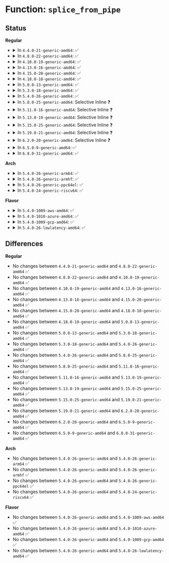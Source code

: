 # Function: <code>splice_from_pipe</code>

## Status
<b>Regular</b>
<ul>
<li>
<details>
<summary>In <code>4.4.0-21-generic-amd64</code>: ✅</summary>

```c
ssize_t splice_from_pipe(struct pipe_inode_info * pipe, struct file * out, loff_t * ppos, size_t len, unsigned int flags, splice_actor * actor)
```

```json
{
  "name": "splice_from_pipe",
  "collision_type": "Unique Global",
  "inline_type": "No",
  "funcs": [
    {
      "addr": 18446744071581201872,
      "name": "splice_from_pipe",
      "external": true,
      "loc": "fs/splice.c:919",
      "file": "fs/splice.c",
      "inline": "seen, unknown",
      "caller_inline": [],
      "caller_func": [
        "fs/splice.c:generic_splice_sendpage",
        "fs/splice.c:default_file_splice_write",
        "drivers/char/mem.c:splice_write_null"
      ]
    }
  ],
  "symbols": [
    {
      "addr": 18446744071581201872,
      "name": "splice_from_pipe",
      "section": ".text",
      "bind": "STB_GLOBAL",
      "size": 137
    }
  ]
}
```
</details>
</li>
<li>
<details>
<summary>In <code>4.8.0-22-generic-amd64</code>: ✅</summary>

```c
ssize_t splice_from_pipe(struct pipe_inode_info * pipe, struct file * out, loff_t * ppos, size_t len, unsigned int flags, splice_actor * actor)
```

```json
{
  "name": "splice_from_pipe",
  "collision_type": "Unique Global",
  "inline_type": "No",
  "funcs": [
    {
      "addr": 18446744071581366544,
      "name": "splice_from_pipe",
      "external": true,
      "loc": "fs/splice.c:920",
      "file": "fs/splice.c",
      "inline": "seen, unknown",
      "caller_inline": [],
      "caller_func": [
        "fs/splice.c:generic_splice_sendpage",
        "fs/splice.c:default_file_splice_write",
        "drivers/char/mem.c:splice_write_null"
      ]
    }
  ],
  "symbols": [
    {
      "addr": 18446744071581366544,
      "name": "splice_from_pipe",
      "section": ".text",
      "bind": "STB_GLOBAL",
      "size": 137
    }
  ]
}
```
</details>
</li>
<li>
<details>
<summary>In <code>4.10.0-19-generic-amd64</code>: ✅</summary>

```c
ssize_t splice_from_pipe(struct pipe_inode_info * pipe, struct file * out, loff_t * ppos, size_t len, unsigned int flags, splice_actor * actor)
```

```json
{
  "name": "splice_from_pipe",
  "collision_type": "Unique Global",
  "inline_type": "No",
  "funcs": [
    {
      "addr": 18446744071581444224,
      "name": "splice_from_pipe",
      "external": true,
      "loc": "fs/splice.c:668",
      "file": "fs/splice.c",
      "inline": "seen, unknown",
      "caller_inline": [],
      "caller_func": [
        "fs/splice.c:generic_splice_sendpage",
        "fs/splice.c:default_file_splice_write",
        "drivers/char/mem.c:splice_write_null"
      ]
    }
  ],
  "symbols": [
    {
      "addr": 18446744071581444224,
      "name": "splice_from_pipe",
      "section": ".text",
      "bind": "STB_GLOBAL",
      "size": 137
    }
  ]
}
```
</details>
</li>
<li>
<details>
<summary>In <code>4.13.0-16-generic-amd64</code>: ✅</summary>

```c
ssize_t splice_from_pipe(struct pipe_inode_info * pipe, struct file * out, loff_t * ppos, size_t len, unsigned int flags, splice_actor * actor)
```

```json
{
  "name": "splice_from_pipe",
  "collision_type": "Unique Global",
  "inline_type": "No",
  "funcs": [
    {
      "addr": 18446744071581498576,
      "name": "splice_from_pipe",
      "external": true,
      "loc": "fs/splice.c:664",
      "file": "fs/splice.c",
      "inline": "seen, unknown",
      "caller_inline": [],
      "caller_func": [
        "fs/splice.c:generic_splice_sendpage",
        "fs/splice.c:default_file_splice_write",
        "drivers/char/mem.c:splice_write_null"
      ]
    }
  ],
  "symbols": [
    {
      "addr": 18446744071581498576,
      "name": "splice_from_pipe",
      "section": ".text",
      "bind": "STB_GLOBAL",
      "size": 137
    }
  ]
}
```
</details>
</li>
<li>
<details>
<summary>In <code>4.15.0-20-generic-amd64</code>: ✅</summary>

```c
ssize_t splice_from_pipe(struct pipe_inode_info * pipe, struct file * out, loff_t * ppos, size_t len, unsigned int flags, splice_actor * actor)
```

```json
{
  "name": "splice_from_pipe",
  "collision_type": "Unique Global",
  "inline_type": "No",
  "funcs": [
    {
      "addr": 18446744071581640704,
      "name": "splice_from_pipe",
      "external": true,
      "loc": "fs/splice.c:648",
      "file": "fs/splice.c",
      "inline": "seen, unknown",
      "caller_inline": [],
      "caller_func": [
        "fs/splice.c:generic_splice_sendpage",
        "fs/splice.c:default_file_splice_write",
        "drivers/char/mem.c:splice_write_null"
      ]
    }
  ],
  "symbols": [
    {
      "addr": 18446744071581640704,
      "name": "splice_from_pipe",
      "section": ".text",
      "bind": "STB_GLOBAL",
      "size": 137
    }
  ]
}
```
</details>
</li>
<li>
<details>
<summary>In <code>4.18.0-10-generic-amd64</code>: ✅</summary>

```c
ssize_t splice_from_pipe(struct pipe_inode_info * pipe, struct file * out, loff_t * ppos, size_t len, unsigned int flags, splice_actor * actor)
```

```json
{
  "name": "splice_from_pipe",
  "collision_type": "Unique Global",
  "inline_type": "No",
  "funcs": [
    {
      "addr": 18446744071581802960,
      "name": "splice_from_pipe",
      "external": true,
      "loc": "fs/splice.c:649",
      "file": "fs/splice.c",
      "inline": "seen, unknown",
      "caller_inline": [],
      "caller_func": [
        "fs/splice.c:generic_splice_sendpage",
        "fs/splice.c:default_file_splice_write",
        "drivers/char/mem.c:splice_write_null"
      ]
    }
  ],
  "symbols": [
    {
      "addr": 18446744071581802960,
      "name": "splice_from_pipe",
      "section": ".text",
      "bind": "STB_GLOBAL",
      "size": 137
    }
  ]
}
```
</details>
</li>
<li>
<details>
<summary>In <code>5.0.0-13-generic-amd64</code>: ✅</summary>

```c
ssize_t splice_from_pipe(struct pipe_inode_info * pipe, struct file * out, loff_t * ppos, size_t len, unsigned int flags, splice_actor * actor)
```

```json
{
  "name": "splice_from_pipe",
  "collision_type": "Unique Global",
  "inline_type": "No",
  "funcs": [
    {
      "addr": 18446744071581889968,
      "name": "splice_from_pipe",
      "external": true,
      "loc": "fs/splice.c:649",
      "file": "fs/splice.c",
      "inline": "seen, unknown",
      "caller_inline": [],
      "caller_func": [
        "fs/splice.c:generic_splice_sendpage",
        "fs/splice.c:default_file_splice_write",
        "drivers/char/mem.c:splice_write_null"
      ]
    }
  ],
  "symbols": [
    {
      "addr": 18446744071581889968,
      "name": "splice_from_pipe",
      "section": ".text",
      "bind": "STB_GLOBAL",
      "size": 137
    }
  ]
}
```
</details>
</li>
<li>
<details>
<summary>In <code>5.3.0-18-generic-amd64</code>: ✅</summary>

```c
ssize_t splice_from_pipe(struct pipe_inode_info * pipe, struct file * out, loff_t * ppos, size_t len, unsigned int flags, splice_actor * actor)
```

```json
{
  "name": "splice_from_pipe",
  "collision_type": "Unique Global",
  "inline_type": "No",
  "funcs": [
    {
      "addr": 18446744071582015056,
      "name": "splice_from_pipe",
      "external": true,
      "loc": "fs/splice.c:646",
      "file": "fs/splice.c",
      "inline": "seen, unknown",
      "caller_inline": [],
      "caller_func": [
        "fs/splice.c:generic_splice_sendpage",
        "fs/splice.c:default_file_splice_write",
        "drivers/char/mem.c:splice_write_null"
      ]
    }
  ],
  "symbols": [
    {
      "addr": 18446744071582015056,
      "name": "splice_from_pipe",
      "section": ".text",
      "bind": "STB_GLOBAL",
      "size": 139
    }
  ]
}
```
</details>
</li>
<li>
<details>
<summary>In <code>5.4.0-26-generic-amd64</code>: ✅</summary>

```c
ssize_t splice_from_pipe(struct pipe_inode_info * pipe, struct file * out, loff_t * ppos, size_t len, unsigned int flags, splice_actor * actor)
```

```json
{
  "name": "splice_from_pipe",
  "collision_type": "Unique Global",
  "inline_type": "No",
  "funcs": [
    {
      "addr": 18446744071582093024,
      "name": "splice_from_pipe",
      "external": true,
      "loc": "fs/splice.c:646",
      "file": "fs/splice.c",
      "inline": "seen, unknown",
      "caller_inline": [],
      "caller_func": [
        "fs/splice.c:generic_splice_sendpage",
        "fs/splice.c:default_file_splice_write",
        "drivers/char/mem.c:splice_write_null"
      ]
    }
  ],
  "symbols": [
    {
      "addr": 18446744071582093024,
      "name": "splice_from_pipe",
      "section": ".text",
      "bind": "STB_GLOBAL",
      "size": 139
    }
  ]
}
```
</details>
</li>
<li>
<details>
<summary>In <code>5.8.0-25-generic-amd64</code>: Selective Inline ❓</summary>

```c
ssize_t splice_from_pipe(struct pipe_inode_info * pipe, struct file * out, loff_t * ppos, size_t len, unsigned int flags, splice_actor * actor)
```

```json
{
  "name": "splice_from_pipe",
  "collision_type": "Unique Global",
  "inline_type": "Selective",
  "funcs": [
    {
      "addr": 18446744071582321993,
      "name": "splice_from_pipe",
      "external": true,
      "loc": "fs/splice.c:648",
      "file": "fs/splice.c",
      "inline": "not declared, inlined",
      "caller_inline": [
        "fs/splice.c:direct_splice_actor",
        "fs/splice.c:generic_splice_sendpage"
      ],
      "caller_func": [
        "drivers/char/mem.c:splice_write_null"
      ]
    }
  ],
  "symbols": [
    {
      "addr": 18446744071582327520,
      "name": "splice_from_pipe",
      "section": ".text",
      "bind": "STB_GLOBAL",
      "size": 139
    }
  ]
}
```
</details>
</li>
<li>
<details>
<summary>In <code>5.11.0-16-generic-amd64</code>: Selective Inline ❓</summary>

```c
ssize_t splice_from_pipe(struct pipe_inode_info * pipe, struct file * out, loff_t * ppos, size_t len, unsigned int flags, splice_actor * actor)
```

```json
{
  "name": "splice_from_pipe",
  "collision_type": "Unique Global",
  "inline_type": "Selective",
  "funcs": [
    {
      "addr": 18446744071582375871,
      "name": "splice_from_pipe",
      "external": true,
      "loc": "fs/splice.c:584",
      "file": "fs/splice.c",
      "inline": "not declared, inlined",
      "caller_inline": [
        "fs/splice.c:generic_splice_sendpage"
      ],
      "caller_func": [
        "drivers/char/mem.c:splice_write_null"
      ]
    }
  ],
  "symbols": [
    {
      "addr": 18446744071582378560,
      "name": "splice_from_pipe",
      "section": ".text",
      "bind": "STB_GLOBAL",
      "size": 139
    }
  ]
}
```
</details>
</li>
<li>
<details>
<summary>In <code>5.13.0-19-generic-amd64</code>: Selective Inline ❓</summary>

```c
ssize_t splice_from_pipe(struct pipe_inode_info * pipe, struct file * out, loff_t * ppos, size_t len, unsigned int flags, splice_actor * actor)
```

```json
{
  "name": "splice_from_pipe",
  "collision_type": "Unique Global",
  "inline_type": "Selective",
  "funcs": [
    {
      "addr": 18446744071582404287,
      "name": "splice_from_pipe",
      "external": true,
      "loc": "fs/splice.c:584",
      "file": "fs/splice.c",
      "inline": "not declared, inlined",
      "caller_inline": [
        "fs/splice.c:generic_splice_sendpage"
      ],
      "caller_func": [
        "drivers/char/mem.c:splice_write_null"
      ]
    }
  ],
  "symbols": [
    {
      "addr": 18446744071582405424,
      "name": "splice_from_pipe",
      "section": ".text",
      "bind": "STB_GLOBAL",
      "size": 139
    }
  ]
}
```
</details>
</li>
<li>
<details>
<summary>In <code>5.15.0-25-generic-amd64</code>: Selective Inline ❓</summary>

```c
ssize_t splice_from_pipe(struct pipe_inode_info * pipe, struct file * out, loff_t * ppos, size_t len, unsigned int flags, splice_actor * actor)
```

```json
{
  "name": "splice_from_pipe",
  "collision_type": "Unique Global",
  "inline_type": "Selective",
  "funcs": [
    {
      "addr": 18446744071582725007,
      "name": "splice_from_pipe",
      "external": true,
      "loc": "fs/splice.c:584",
      "file": "fs/splice.c",
      "inline": "not declared, inlined",
      "caller_inline": [
        "fs/splice.c:generic_splice_sendpage"
      ],
      "caller_func": [
        "drivers/char/mem.c:splice_write_null"
      ]
    }
  ],
  "symbols": [
    {
      "addr": 18446744071582727200,
      "name": "splice_from_pipe",
      "section": ".text",
      "bind": "STB_GLOBAL",
      "size": 139
    }
  ]
}
```
</details>
</li>
<li>
<details>
<summary>In <code>5.19.0-21-generic-amd64</code>: Selective Inline ❓</summary>

```c
ssize_t splice_from_pipe(struct pipe_inode_info * pipe, struct file * out, loff_t * ppos, size_t len, unsigned int flags, splice_actor * actor)
```

```json
{
  "name": "splice_from_pipe",
  "collision_type": "Unique Global",
  "inline_type": "Selective",
  "funcs": [
    {
      "addr": 18446744071583270094,
      "name": "splice_from_pipe",
      "external": true,
      "loc": "fs/splice.c:584",
      "file": "fs/splice.c",
      "inline": "not declared, inlined",
      "caller_inline": [
        "fs/splice.c:generic_splice_sendpage"
      ],
      "caller_func": [
        "drivers/char/mem.c:splice_write_null"
      ]
    }
  ],
  "symbols": [
    {
      "addr": 18446744071583272720,
      "name": "splice_from_pipe",
      "section": ".text",
      "bind": "STB_GLOBAL",
      "size": 158
    }
  ]
}
```
</details>
</li>
<li>
<details>
<summary>In <code>6.2.0-20-generic-amd64</code>: Selective Inline ❓</summary>

```c
ssize_t splice_from_pipe(struct pipe_inode_info * pipe, struct file * out, loff_t * ppos, size_t len, unsigned int flags, splice_actor * actor)
```

```json
{
  "name": "splice_from_pipe",
  "collision_type": "Unique Global",
  "inline_type": "Selective",
  "funcs": [
    {
      "addr": 18446744071583852974,
      "name": "splice_from_pipe",
      "external": true,
      "loc": "fs/splice.c:581",
      "file": "fs/splice.c",
      "inline": "not declared, inlined",
      "caller_inline": [
        "fs/splice.c:generic_splice_sendpage"
      ],
      "caller_func": [
        "drivers/char/mem.c:splice_write_null"
      ]
    }
  ],
  "symbols": [
    {
      "addr": 18446744071583855072,
      "name": "splice_from_pipe",
      "section": ".text",
      "bind": "STB_GLOBAL",
      "size": 158
    }
  ]
}
```
</details>
</li>
<li>
<details>
<summary>In <code>6.5.0-9-generic-amd64</code>: ✅</summary>

```c
ssize_t splice_from_pipe(struct pipe_inode_info * pipe, struct file * out, loff_t * ppos, size_t len, unsigned int flags, splice_actor * actor)
```

```json
{
  "name": "splice_from_pipe",
  "collision_type": "Unique Global",
  "inline_type": "No",
  "funcs": [
    {
      "addr": 18446744071584074224,
      "name": "splice_from_pipe",
      "external": true,
      "loc": "fs/splice.c:635",
      "file": "fs/splice.c",
      "inline": "seen, unknown",
      "caller_inline": [],
      "caller_func": [
        "drivers/char/mem.c:splice_write_null"
      ]
    }
  ],
  "symbols": [
    {
      "addr": 18446744071584074224,
      "name": "splice_from_pipe",
      "section": ".text",
      "bind": "STB_GLOBAL",
      "size": 158
    }
  ]
}
```
</details>
</li>
<li>
<details>
<summary>In <code>6.8.0-31-generic-amd64</code>: ✅</summary>

```c
ssize_t splice_from_pipe(struct pipe_inode_info * pipe, struct file * out, loff_t * ppos, size_t len, unsigned int flags, splice_actor * actor)
```

```json
{
  "name": "splice_from_pipe",
  "collision_type": "Unique Global",
  "inline_type": "No",
  "funcs": [
    {
      "addr": 18446744071584290336,
      "name": "splice_from_pipe",
      "external": true,
      "loc": "fs/splice.c:633",
      "file": "fs/splice.c",
      "inline": "seen, unknown",
      "caller_inline": [],
      "caller_func": [
        "drivers/char/mem.c:splice_write_null"
      ]
    }
  ],
  "symbols": [
    {
      "addr": 18446744071584290336,
      "name": "splice_from_pipe",
      "section": ".text",
      "bind": "STB_GLOBAL",
      "size": 158
    }
  ]
}
```
</details>
</li>
</ul>
<b>Arch</b>
<ul>
<li>
<details>
<summary>In <code>5.4.0-26-generic-arm64</code>: ✅</summary>

```c
ssize_t splice_from_pipe(struct pipe_inode_info * pipe, struct file * out, loff_t * ppos, size_t len, unsigned int flags, splice_actor * actor)
```

```json
{
  "name": "splice_from_pipe",
  "collision_type": "Unique Global",
  "inline_type": "No",
  "funcs": [
    {
      "addr": 18446603336493628656,
      "name": "splice_from_pipe",
      "external": true,
      "loc": "fs/splice.c:646",
      "file": "fs/splice.c",
      "inline": "seen, unknown",
      "caller_inline": [],
      "caller_func": [
        "fs/splice.c:generic_splice_sendpage",
        "fs/splice.c:default_file_splice_write",
        "drivers/char/mem.c:splice_write_null"
      ]
    }
  ],
  "symbols": [
    {
      "addr": 18446603336493628656,
      "name": "splice_from_pipe",
      "section": ".text",
      "bind": "STB_GLOBAL",
      "size": 184
    }
  ]
}
```
</details>
</li>
<li>
<details>
<summary>In <code>5.4.0-26-generic-armhf</code>: ✅</summary>

```c
ssize_t splice_from_pipe(struct pipe_inode_info * pipe, struct file * out, loff_t * ppos, size_t len, unsigned int flags, splice_actor * actor)
```

```json
{
  "name": "splice_from_pipe",
  "collision_type": "Unique Global",
  "inline_type": "No",
  "funcs": [
    {
      "addr": 3227168064,
      "name": "splice_from_pipe",
      "external": true,
      "loc": "fs/splice.c:646",
      "file": "fs/splice.c",
      "inline": "seen, unknown",
      "caller_inline": [],
      "caller_func": [
        "fs/splice.c:generic_splice_sendpage",
        "fs/splice.c:default_file_splice_write",
        "drivers/char/mem.c:splice_write_null"
      ]
    }
  ],
  "symbols": [
    {
      "addr": 3227168064,
      "name": "splice_from_pipe",
      "section": ".text",
      "bind": "STB_GLOBAL",
      "size": 184
    }
  ]
}
```
</details>
</li>
<li>
<details>
<summary>In <code>5.4.0-26-generic-ppc64el</code>: ✅</summary>

```c
ssize_t splice_from_pipe(struct pipe_inode_info * pipe, struct file * out, loff_t * ppos, size_t len, unsigned int flags, splice_actor * actor)
```

```json
{
  "name": "splice_from_pipe",
  "collision_type": "Unique Global",
  "inline_type": "No",
  "funcs": [
    {
      "addr": 13835058055287218992,
      "name": "splice_from_pipe",
      "external": true,
      "loc": "fs/splice.c:646",
      "file": "fs/splice.c",
      "inline": "seen, unknown",
      "caller_inline": [],
      "caller_func": [
        "fs/splice.c:generic_splice_sendpage",
        "fs/splice.c:default_file_splice_write",
        "drivers/char/mem.c:splice_write_null"
      ]
    }
  ],
  "symbols": [
    {
      "addr": 13835058055287218992,
      "name": "splice_from_pipe",
      "section": ".text",
      "bind": "STB_GLOBAL",
      "size": 188
    }
  ]
}
```
</details>
</li>
<li>
<details>
<summary>In <code>5.4.0-24-generic-riscv64</code>: ✅</summary>

```c
ssize_t splice_from_pipe(struct pipe_inode_info * pipe, struct file * out, loff_t * ppos, size_t len, unsigned int flags, splice_actor * actor)
```

```json
{
  "name": "splice_from_pipe",
  "collision_type": "Unique Global",
  "inline_type": "No",
  "funcs": [
    {
      "addr": 18446743936273268052,
      "name": "splice_from_pipe",
      "external": true,
      "loc": "fs/splice.c:646",
      "file": "fs/splice.c",
      "inline": "seen, unknown",
      "caller_inline": [],
      "caller_func": [
        "fs/splice.c:generic_splice_sendpage",
        "fs/splice.c:default_file_splice_write",
        "drivers/char/mem.c:splice_write_null"
      ]
    }
  ],
  "symbols": [
    {
      "addr": 18446743936273268052,
      "name": "splice_from_pipe",
      "section": ".text",
      "bind": "STB_GLOBAL",
      "size": 138
    }
  ]
}
```
</details>
</li>
</ul>
<b>Flavor</b>
<ul>
<li>
<details>
<summary>In <code>5.4.0-1009-aws-amd64</code>: ✅</summary>

```c
ssize_t splice_from_pipe(struct pipe_inode_info * pipe, struct file * out, loff_t * ppos, size_t len, unsigned int flags, splice_actor * actor)
```

```json
{
  "name": "splice_from_pipe",
  "collision_type": "Unique Global",
  "inline_type": "No",
  "funcs": [
    {
      "addr": 18446744071582061760,
      "name": "splice_from_pipe",
      "external": true,
      "loc": "fs/splice.c:646",
      "file": "fs/splice.c",
      "inline": "seen, unknown",
      "caller_inline": [],
      "caller_func": [
        "fs/splice.c:generic_splice_sendpage",
        "fs/splice.c:default_file_splice_write",
        "drivers/char/mem.c:splice_write_null"
      ]
    }
  ],
  "symbols": [
    {
      "addr": 18446744071582061760,
      "name": "splice_from_pipe",
      "section": ".text",
      "bind": "STB_GLOBAL",
      "size": 139
    }
  ]
}
```
</details>
</li>
<li>
<details>
<summary>In <code>5.4.0-1010-azure-amd64</code>: ✅</summary>

```c
ssize_t splice_from_pipe(struct pipe_inode_info * pipe, struct file * out, loff_t * ppos, size_t len, unsigned int flags, splice_actor * actor)
```

```json
{
  "name": "splice_from_pipe",
  "collision_type": "Unique Global",
  "inline_type": "No",
  "funcs": [
    {
      "addr": 18446744071581999312,
      "name": "splice_from_pipe",
      "external": true,
      "loc": "fs/splice.c:646",
      "file": "fs/splice.c",
      "inline": "seen, unknown",
      "caller_inline": [],
      "caller_func": [
        "fs/splice.c:generic_splice_sendpage",
        "fs/splice.c:default_file_splice_write",
        "drivers/char/mem.c:splice_write_null"
      ]
    }
  ],
  "symbols": [
    {
      "addr": 18446744071581999312,
      "name": "splice_from_pipe",
      "section": ".text",
      "bind": "STB_GLOBAL",
      "size": 139
    }
  ]
}
```
</details>
</li>
<li>
<details>
<summary>In <code>5.4.0-1009-gcp-amd64</code>: ✅</summary>

```c
ssize_t splice_from_pipe(struct pipe_inode_info * pipe, struct file * out, loff_t * ppos, size_t len, unsigned int flags, splice_actor * actor)
```

```json
{
  "name": "splice_from_pipe",
  "collision_type": "Unique Global",
  "inline_type": "No",
  "funcs": [
    {
      "addr": 18446744071582053040,
      "name": "splice_from_pipe",
      "external": true,
      "loc": "fs/splice.c:646",
      "file": "fs/splice.c",
      "inline": "seen, unknown",
      "caller_inline": [],
      "caller_func": [
        "fs/splice.c:generic_splice_sendpage",
        "fs/splice.c:default_file_splice_write",
        "drivers/char/mem.c:splice_write_null"
      ]
    }
  ],
  "symbols": [
    {
      "addr": 18446744071582053040,
      "name": "splice_from_pipe",
      "section": ".text",
      "bind": "STB_GLOBAL",
      "size": 139
    }
  ]
}
```
</details>
</li>
<li>
<details>
<summary>In <code>5.4.0-26-lowlatency-amd64</code>: ✅</summary>

```c
ssize_t splice_from_pipe(struct pipe_inode_info * pipe, struct file * out, loff_t * ppos, size_t len, unsigned int flags, splice_actor * actor)
```

```json
{
  "name": "splice_from_pipe",
  "collision_type": "Unique Global",
  "inline_type": "No",
  "funcs": [
    {
      "addr": 18446744071582124720,
      "name": "splice_from_pipe",
      "external": true,
      "loc": "fs/splice.c:646",
      "file": "fs/splice.c",
      "inline": "seen, unknown",
      "caller_inline": [],
      "caller_func": [
        "fs/splice.c:generic_splice_sendpage",
        "fs/splice.c:default_file_splice_write",
        "drivers/char/mem.c:splice_write_null"
      ]
    }
  ],
  "symbols": [
    {
      "addr": 18446744071582124720,
      "name": "splice_from_pipe",
      "section": ".text",
      "bind": "STB_GLOBAL",
      "size": 139
    }
  ]
}
```
</details>
</li>
</ul>

## Differences
<b>Regular</b>
<ul>
<li>
No changes between <code>4.4.0-21-generic-amd64</code> and <code>4.8.0-22-generic-amd64</code> ✅
</li>
<li>
No changes between <code>4.8.0-22-generic-amd64</code> and <code>4.10.0-19-generic-amd64</code> ✅
</li>
<li>
No changes between <code>4.10.0-19-generic-amd64</code> and <code>4.13.0-16-generic-amd64</code> ✅
</li>
<li>
No changes between <code>4.13.0-16-generic-amd64</code> and <code>4.15.0-20-generic-amd64</code> ✅
</li>
<li>
No changes between <code>4.15.0-20-generic-amd64</code> and <code>4.18.0-10-generic-amd64</code> ✅
</li>
<li>
No changes between <code>4.18.0-10-generic-amd64</code> and <code>5.0.0-13-generic-amd64</code> ✅
</li>
<li>
No changes between <code>5.0.0-13-generic-amd64</code> and <code>5.3.0-18-generic-amd64</code> ✅
</li>
<li>
No changes between <code>5.3.0-18-generic-amd64</code> and <code>5.4.0-26-generic-amd64</code> ✅
</li>
<li>
No changes between <code>5.4.0-26-generic-amd64</code> and <code>5.8.0-25-generic-amd64</code> ✅
</li>
<li>
No changes between <code>5.8.0-25-generic-amd64</code> and <code>5.11.0-16-generic-amd64</code> ✅
</li>
<li>
No changes between <code>5.11.0-16-generic-amd64</code> and <code>5.13.0-19-generic-amd64</code> ✅
</li>
<li>
No changes between <code>5.13.0-19-generic-amd64</code> and <code>5.15.0-25-generic-amd64</code> ✅
</li>
<li>
No changes between <code>5.15.0-25-generic-amd64</code> and <code>5.19.0-21-generic-amd64</code> ✅
</li>
<li>
No changes between <code>5.19.0-21-generic-amd64</code> and <code>6.2.0-20-generic-amd64</code> ✅
</li>
<li>
No changes between <code>6.2.0-20-generic-amd64</code> and <code>6.5.0-9-generic-amd64</code> ✅
</li>
<li>
No changes between <code>6.5.0-9-generic-amd64</code> and <code>6.8.0-31-generic-amd64</code> ✅
</li>
</ul>
<b>Arch</b>
<ul>
<li>
No changes between <code>5.4.0-26-generic-amd64</code> and <code>5.4.0-26-generic-arm64</code> ✅
</li>
<li>
No changes between <code>5.4.0-26-generic-amd64</code> and <code>5.4.0-26-generic-armhf</code> ✅
</li>
<li>
No changes between <code>5.4.0-26-generic-amd64</code> and <code>5.4.0-26-generic-ppc64el</code> ✅
</li>
<li>
No changes between <code>5.4.0-26-generic-amd64</code> and <code>5.4.0-24-generic-riscv64</code> ✅
</li>
</ul>
<b>Flavor</b>
<ul>
<li>
No changes between <code>5.4.0-26-generic-amd64</code> and <code>5.4.0-1009-aws-amd64</code> ✅
</li>
<li>
No changes between <code>5.4.0-26-generic-amd64</code> and <code>5.4.0-1010-azure-amd64</code> ✅
</li>
<li>
No changes between <code>5.4.0-26-generic-amd64</code> and <code>5.4.0-1009-gcp-amd64</code> ✅
</li>
<li>
No changes between <code>5.4.0-26-generic-amd64</code> and <code>5.4.0-26-lowlatency-amd64</code> ✅
</li>
</ul>
